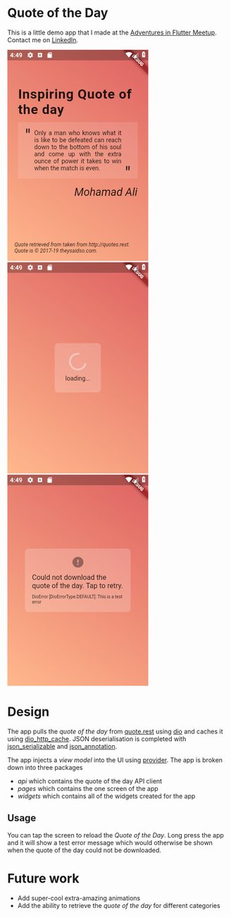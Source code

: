 # Quote of the Day

This is a little demo app that I made at the [Adventures in Flutter Meetup](https://www.meetup.com/Adventures-in-Flutter-Firebase). Contact me on [LinkedIn](www.linkedin.com/in/je-thompson).

![main screen](./docs/main.png)
![main screen](./docs/loading.png)
![main screen](./docs/error.png)

# Design

The app pulls the *quote of the day* from [quote.rest](http://quotes.rest) using [dio](https://pub.dev/packages/dio) and caches it using [dio_http_cache](https://github.com/hurshi/dio-http-cache). JSON deserialisation is completed with [json_serializable](https://pub.dev/packages/json_serializable) and [json_annotation](https://pub.dev/packages/json_annotation).

The app injects a *view model* into the UI using [provider](). The app is broken down into three packages
* *api* which contains the quote of the day API client
* *pages* which contains the one screen of the app
* *widgets* which contains all of the widgets created for the app

## Usage

You can tap the screen to reload the *Quote of the Day*. Long press the app and it will show a test error message which would otherwise be shown when the quote of the day could not be downloaded.

# Future work

* Add super-cool extra-amazing animations
* Add the ability to retrieve the *quote of the day* for different categories

